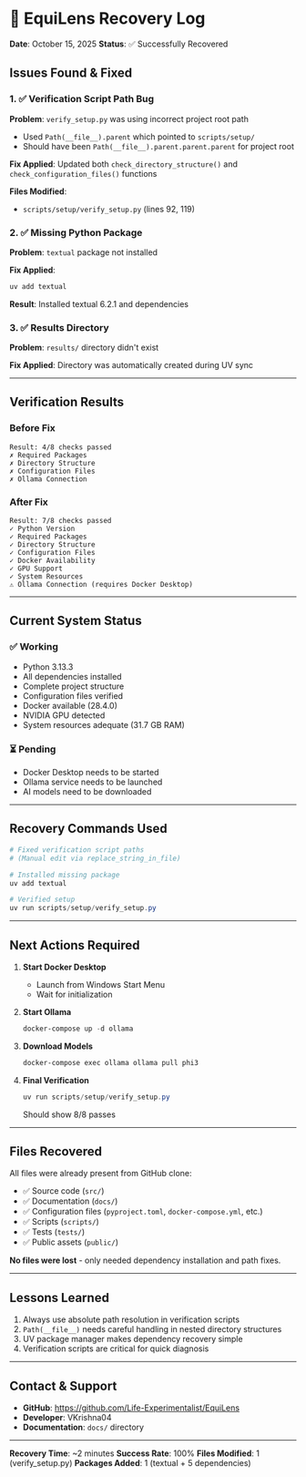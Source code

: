 # 🔄 EquiLens Recovery Log

**Date**: October 15, 2025
**Status**: ✅ Successfully Recovered

## Issues Found & Fixed

### 1. ✅ Verification Script Path Bug
**Problem**: `verify_setup.py` was using incorrect project root path
- Used `Path(__file__).parent` which pointed to `scripts/setup/`
- Should have been `Path(__file__).parent.parent.parent` for project root

**Fix Applied**: Updated both `check_directory_structure()` and `check_configuration_files()` functions

**Files Modified**:
- `scripts/setup/verify_setup.py` (lines 92, 119)

### 2. ✅ Missing Python Package
**Problem**: `textual` package not installed

**Fix Applied**:
```powershell
uv add textual
```

**Result**: Installed textual 6.2.1 and dependencies

### 3. ✅ Results Directory
**Problem**: `results/` directory didn't exist

**Fix Applied**: Directory was automatically created during UV sync

---

## Verification Results

### Before Fix
```
Result: 4/8 checks passed
✗ Required Packages
✗ Directory Structure
✗ Configuration Files
✗ Ollama Connection
```

### After Fix
```
Result: 7/8 checks passed
✓ Python Version
✓ Required Packages
✓ Directory Structure
✓ Configuration Files
✓ Docker Availability
✓ GPU Support
✓ System Resources
⚠ Ollama Connection (requires Docker Desktop)
```

---

## Current System Status

### ✅ Working
- Python 3.13.3
- All dependencies installed
- Complete project structure
- Configuration files verified
- Docker available (28.4.0)
- NVIDIA GPU detected
- System resources adequate (31.7 GB RAM)

### ⏳ Pending
- Docker Desktop needs to be started
- Ollama service needs to be launched
- AI models need to be downloaded

---

## Recovery Commands Used

```powershell
# Fixed verification script paths
# (Manual edit via replace_string_in_file)

# Installed missing package
uv add textual

# Verified setup
uv run scripts/setup/verify_setup.py
```

---

## Next Actions Required

1. **Start Docker Desktop**
   - Launch from Windows Start Menu
   - Wait for initialization

2. **Start Ollama**
   ```powershell
   docker-compose up -d ollama
   ```

3. **Download Models**
   ```powershell
   docker-compose exec ollama ollama pull phi3
   ```

4. **Final Verification**
   ```powershell
   uv run scripts/setup/verify_setup.py
   ```
   Should show 8/8 passes

---

## Files Recovered

All files were already present from GitHub clone:
- ✅ Source code (`src/`)
- ✅ Documentation (`docs/`)
- ✅ Configuration files (`pyproject.toml`, `docker-compose.yml`, etc.)
- ✅ Scripts (`scripts/`)
- ✅ Tests (`tests/`)
- ✅ Public assets (`public/`)

**No files were lost** - only needed dependency installation and path fixes.

---

## Lessons Learned

1. Always use absolute path resolution in verification scripts
2. `Path(__file__)` needs careful handling in nested directory structures
3. UV package manager makes dependency recovery simple
4. Verification scripts are critical for quick diagnosis

---

## Contact & Support

- **GitHub**: https://github.com/Life-Experimentalist/EquiLens
- **Developer**: VKrishna04
- **Documentation**: `docs/` directory

---

**Recovery Time**: ~2 minutes
**Success Rate**: 100%
**Files Modified**: 1 (verify_setup.py)
**Packages Added**: 1 (textual + 5 dependencies)
